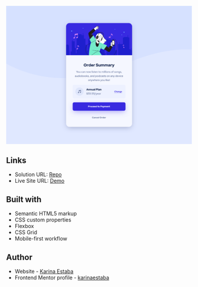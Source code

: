 ![Screenshot](./screenshot.png)

## Links

- Solution URL: [Repo](https://github.com/karinaestaba/order-summary-card)
- Live Site URL: [Demo](https://karinaestaba.github.io/order-summary-card)

## Built with

- Semantic HTML5 markup
- CSS custom properties
- Flexbox
- CSS Grid
- Mobile-first workflow

## Author

- Website - [Karina Estaba](https://karina-estaba.gitlab.io/directorio-repositorios/)
- Frontend Mentor profile - [karinaestaba](https://www.frontendmentor.io/profile/karinaestaba)